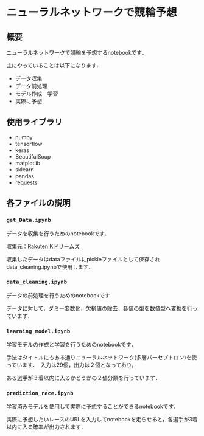 # ニューラルネットワークで競輪予想
## 概要
ニューラルネットワークで競輪を予想するnotebookです．
<p>主にやっていることは以下になります．</p>

* データ収集
* データ前処理
* モデル作成　学習
* 実際に予想

## 使用ライブラリ
* numpy
* tensorflow
* keras
* BeautifulSoup
* matplotlib
* sklearn
* pandas
* requests

## 各ファイルの説明
### `get_Data.ipynb`
データを収集を行うためのnotebookです．
<p>
収集元：<a href="https://keirin.kdreams.jp/">Rakuten Kドリームズ</a>
</p>
収集したデータはdataファイルにpickleファイルとして保存されdata_cleaning.ipynbで使用します．

### `data_cleaning.ipynb`
データの前処理を行うためのnotebookです．
<p>データに対して，ダミー変数化，欠損値の除去，各値の型を数値型へ変換を行っています．</p>

### `learning_model.ipynb`
学習モデルの作成と学習を行うためのnotebookです．
<p>手法はタイトルにもある通りニューラルネットワーク(多層パーセプトロン)を使っています．　入力は29個，出力は２個となっており，</p>
<p>ある選手が３着以内に入るかどうかの２値分類を行っています．</p>

### `prediction_race.ipynb`
学習済みモデルを使用して実際に予想することができるnotebookです．
<p>実際に予想したいレースのURLを入力してnotebookを走らせると，各選手が3着以内に入る確率が出力されます．</p>
